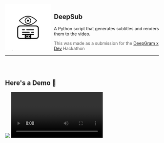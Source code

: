 <img src="./assets/logo.png" alt="DeepSub Logo" style="float: left; margin: 0 10px 0 0;" align="left" height="150" width="150">

## DeepSub

A Python script that generates subtitles and renders them to the video.
> This was made as a submission for the [DeepGram x Dev](https://dev.to/devteam/join-us-for-a-new-kind-of-hackathon-on-dev-brought-to-you-by-deepgram-2bjd) Hackathon

***
<br><br>

## Here's a Demo 👀
<img src="https://j.gifs.com/57wQ8v.gif" width="300">
<video src="./assets/demo.mp4">

## What it does:

- Takes a video file's path as the input
- Generates Subtitles from the video's contents
- Renders them onto the video

Goal of this project was to provide accessibility to the video for people with disabilities.

## Features

- 💯 Accurate subtitles, powered by [Deepgram](https://deepgram.com/)
- ⚡ Customisable
- 👀 Heavily commented and documented code

One Caveat is that it's not a fast script and probably not ideal for a production environment.

If you have any questions, please feel free to reach out to me, if you'd like to contribute to this project, feel free to make an issue on [Github](https://github.com)